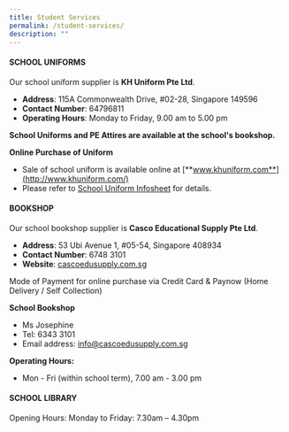 ```yaml
---
title: Student Services
permalink: /student-services/
description: ""
---
```

#### **SCHOOL UNIFORMS**
Our school uniform supplier is **KH Uniform Pte Ltd**.

* **Address**: 115A Commonwealth Drive, #02-28, Singapore 149596
* **Contact Number**: 64796811
* **Operating Hours**: Monday to Friday, 9.00 am to 5.00 pm

**School Uniforms and PE Attires are available at the school's bookshop.**

**Online Purchase of Uniform**

*   Sale of school uniform is available online at [**www.khuniform.com**](http://www.khuniform.com/)
*   Please refer to [School Uniform Infosheet](/files/Useful%20Links/Student%20Services/Uniform%20Supplier/sjc_infosheet.pdf) for details.

#### **BOOKSHOP**
Our school bookshop supplier is **Casco Educational Supply Pte Ltd**.

* **Address**: 53 Ubi Avenue 1, #05-54, Singapore 408934
* **Contact Number**: 6748 3101
* **Website**: [cascoedusupply.com.sg](https://cascoedusupply.com.sg/)

Mode of Payment for online purchase via Credit Card & Paynow (Home Delivery / Self Collection)

**School Bookshop**
* Ms Josephine
* Tel: 6343 3101
* Email address: info@cascoedusupply.com.sg

**Operating Hours:**
* Mon - Fri (within school term), 7.00 am - 3.00 pm


#### **SCHOOL LIBRARY**
Opening Hours: Monday to Friday: 7.30am – 4.30pm